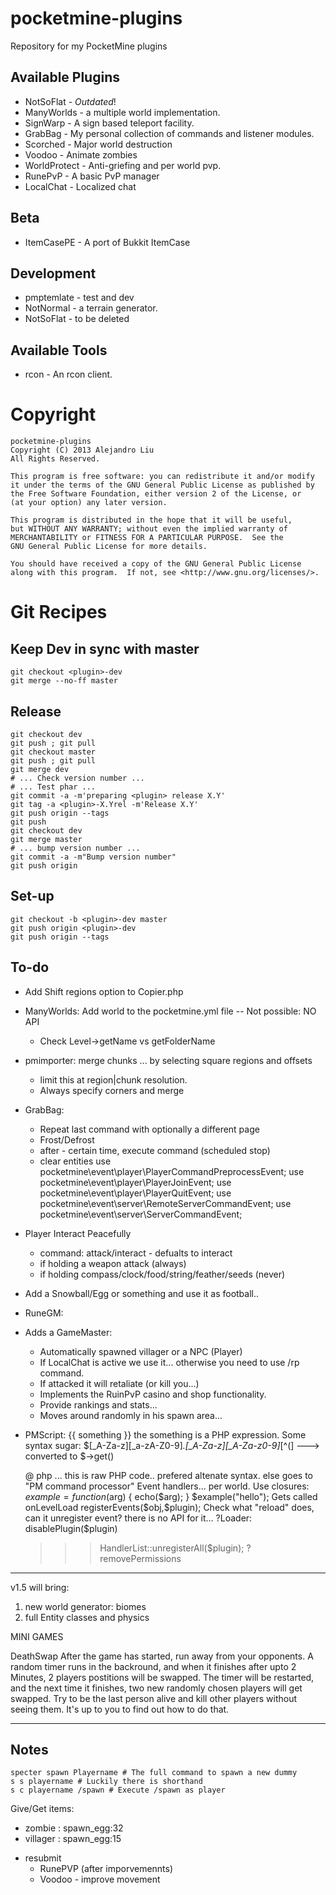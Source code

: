 pocketmine-plugins
==================

Repository for my PocketMine plugins

## Available Plugins

* NotSoFlat - *Outdated*!
* ManyWorlds - a multiple world implementation.
* SignWarp - A sign based teleport facility.
* GrabBag - My personal collection of commands and listener modules.
* Scorched - Major world destruction
* Voodoo - Animate zombies
* WorldProtect - Anti-griefing and per world pvp.
* RunePvP - A basic PvP manager
* LocalChat - Localized chat

## Beta

* ItemCasePE - A port of Bukkit ItemCase

## Development

* pmptemlate - test and dev
* NotNormal - a terrain generator.
* NotSoFlat - to be deleted

## Available Tools

* rcon - An rcon client.

Copyright
=========

    pocketmine-plugins
    Copyright (C) 2013 Alejandro Liu  
    All Rights Reserved.

    This program is free software: you can redistribute it and/or modify
    it under the terms of the GNU General Public License as published by
    the Free Software Foundation, either version 2 of the License, or
    (at your option) any later version.

    This program is distributed in the hope that it will be useful,
    but WITHOUT ANY WARRANTY; without even the implied warranty of
    MERCHANTABILITY or FITNESS FOR A PARTICULAR PURPOSE.  See the
    GNU General Public License for more details.

    You should have received a copy of the GNU General Public License
    along with this program.  If not, see <http://www.gnu.org/licenses/>.

Git Recipes
===========

## Keep Dev in sync with master

    git checkout <plugin>-dev
    git merge --no-ff master

## Release

    git checkout dev
    git push ; git pull
    git checkout master
    git push ; git pull
    git merge dev
    # ... Check version number ...
    # ... Test phar ...
    git commit -a -m'preparing <plugin> release X.Y'
    git tag -a <plugin>-X.Yrel -m'Release X.Y'
    git push origin --tags
    git push
    git checkout dev
    git merge master
    # ... bump version number ...
    git commit -a -m"Bump version number"
    git push origin

## Set-up

    git checkout -b <plugin>-dev master
    git push origin <plugin>-dev
    git push origin --tags

To-do
-----

* Add Shift regions option to Copier.php
* ManyWorlds: Add world to the pocketmine.yml file -- Not possible: NO
  API
  * Check Level->getName vs getFolderName
* pmimporter: merge chunks ... by selecting square regions and offsets
  - limit this at region|chunk resolution.
  - Always specify corners and merge
* GrabBag:
  * Repeat last command with optionally a different page
  * Frost/Defrost
  * after - certain time, execute command (scheduled stop)
  * clear entities
use pocketmine\event\player\PlayerCommandPreprocessEvent;
use pocketmine\event\player\PlayerJoinEvent;
use pocketmine\event\player\PlayerQuitEvent;
use pocketmine\event\server\RemoteServerCommandEvent;
use pocketmine\event\server\ServerCommandEvent;

* Player Interact Peacefully
  - command: attack/interact - defualts to interact
  - if holding a weapon attack (always)
  - if holding compass/clock/food/string/feather/seeds (never)
* Add a Snowball/Egg or something and use it as football..
* RuneGM:
* Adds a GameMaster:
  * Automatically spawned villager or a NPC (Player)
  * If LocalChat is active we use it... otherwise you need to use /rp
    command.
  * If attacked it will retaliate (or kill you...)
  * Implements the RuinPvP casino and shop functionality.
  * Provide rankings and stats...
  * Moves around randomly in his spawn area...


* PMScript:
  {{ something }} the something is a PHP expression.
  Some syntax sugar:
	$[_A-Za-z][_a-zA-Z0-9]*.[_A-Za-z][_A-Za-z0-9]*[^(] ---> converted
  to  $<something>->get<something>()

  @ php ... this is raw PHP code.. prefered altenate syntax.
  else goes to "PM command processor"
  Event handlers... per world.
  Use closures:
      $example = function ($arg) {
        echo($arg);
      }
      $example("hello");
  Gets called onLevelLoad
  registerEvents($obj,$plugin);
  Check what "reload" does, can it unregister event? there is no API
  for it...
	?Loader: disablePlugin($plugin)
	>>>HandlerList::unregisterAll($plugin);
	?removePermissions

* * *


v1.5 will bring:

1. new world generator: biomes
2. full Entity classes and physics

MINI GAMES

DeathSwap
After the game has started, run away from your opponents.
A random timer runs in the backround, and when it finishes after upto 2 Minutes, 2 players postitions will be swapped. The timer will be restarted, and the next time it finishes, two new randomly chosen players will get swapped. Try to be the last person alive and kill other players without seeing them. It's up to you to find out how to do that.

* * *

## Notes

	specter spawn Playername # The full command to spawn a new dummy
	s s playername # Luckily there is shorthand
	s c playername /spawn # Execute /spawn as player

Give/Get items:

* zombie : spawn_egg:32
* villager : spawn_egg:15

- resubmit
  - RunePVP (after imporvemennts)
  - Voodoo - improve movement
